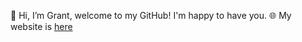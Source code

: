👋 Hi, I’m Grant, welcome to my GitHub! I'm happy to have you.
🌐 My website is [here](https://gsmithapps.github.io/GSmithApps/)



<!---
GSmithApps/GSmithApps is a ✨ special ✨ repository because its `README.md` (this file) appears on your GitHub profile.
You can click the Preview link to take a look at your changes.
--->
